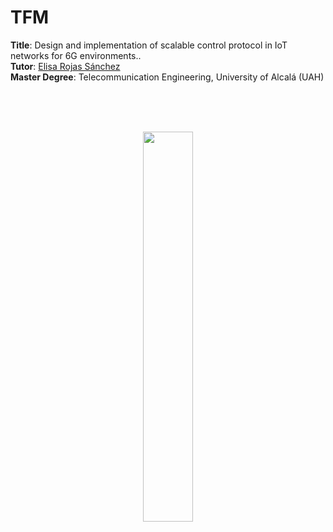# TFM



**Title**: Design and implementation of scalable control protocol in IoT networks for 6G environments.. <br>
**Tutor**: [Elisa Rojas Sánchez](https://scholar.google.es/citations?user=Dgn0ShwAAAAJ&hl=es) <br>
**Master Degree**: Telecommunication Engineering, University of Alcalá (UAH)<br>

<br>
<br>
<br>
<p align="center">
  <img src="https://i.imgur.com/KPxY6u0.jpg" width="40%"/>
</p>
